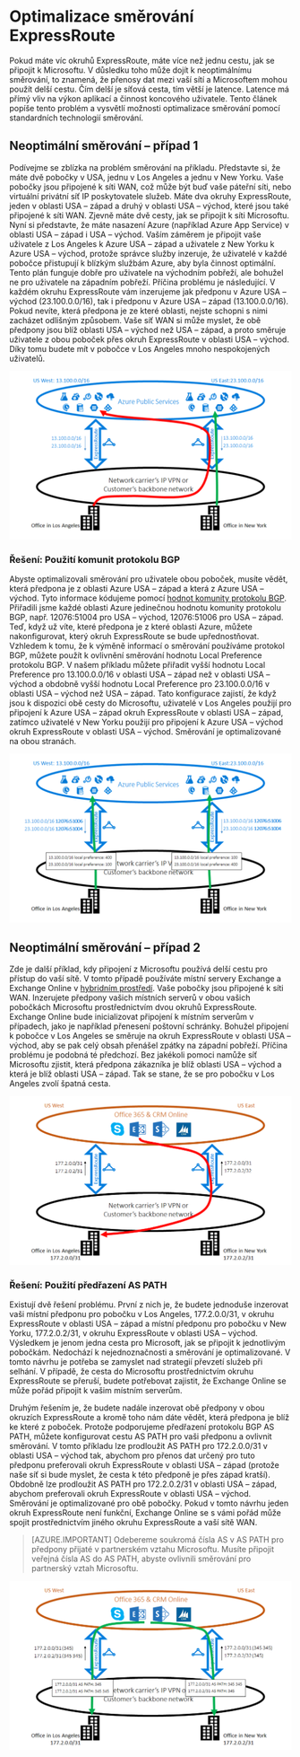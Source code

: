 <properties
   pageTitle="Optimalizace směrování ExpressRoute | Microsoft Azure"
   description="Tato stránka obsahuje podrobné informace o tom, jak optimalizovat směrování, pokud zákazník má více než jeden okruh ExpressRoute, který poskytuje připojení mezi Microsoftem a podnikovou sítí zákazníka."
   documentationCenter="na"
   services="expressroute"
   authors="charwen"
   manager="carmonm"
   editor=""/>
<tags
   ms.service="expressroute"
   ms.devlang="na"
   ms.topic="get-started-article"
   ms.tgt_pltfrm="na"
   ms.workload="infrastructure-services"
   ms.date="06/03/2016"
   ms.author="charwen"/>

# Optimalizace směrování ExpressRoute
Pokud máte víc okruhů ExpressRoute, máte více než jednu cestu, jak se připojit k Microsoftu. V důsledku toho může dojít k neoptimálnímu směrování, to znamená, že přenosy dat mezi vaší sítí a Microsoftem mohou použít delší cestu. Čím delší je síťová cesta, tím větší je latence. Latence má přímý vliv na výkon aplikací a činnost koncového uživatele. Tento článek popíše tento problém a vysvětlí možnosti optimalizace směrování pomocí standardních technologií směrování.

## Neoptimální směrování – případ 1
Podívejme se zblízka na problém směrování na příkladu. Představte si, že máte dvě pobočky v USA, jednu v Los Angeles a jednu v New Yorku. Vaše pobočky jsou připojené k síti WAN, což může být buď vaše páteřní síti, nebo virtuální privátní síť IP poskytovatele služeb. Máte dva okruhy ExpressRoute, jeden v oblasti USA – západ a druhý v oblasti USA – východ, které jsou také připojené k síti WAN. Zjevně máte dvě cesty, jak se připojit k síti Microsoftu. Nyní si představte, že máte nasazení Azure (například Azure App Service) v oblasti USA – západ i USA – východ. Vaším záměrem je připojit vaše uživatele z Los Angeles k Azure USA – západ a uživatele z New Yorku k Azure USA – východ, protože správce služby inzeruje, že uživatelé v každé pobočce přistupují k blízkým službám Azure, aby byla činnost optimální. Tento plán funguje dobře pro uživatele na východním pobřeží, ale bohužel ne pro uživatele na západním pobřeží. Příčina problému je následující. V každém okruhu ExpressRoute vám inzerujeme jak předponu v Azure USA – východ (23.100.0.0/16), tak i předponu v Azure USA – západ (13.100.0.0/16). Pokud nevíte, která předpona je ze které oblasti, nejste schopni s nimi zacházet odlišným způsobem. Vaše síť WAN si může myslet, že obě předpony jsou blíž oblasti USA – východ než USA – západ, a proto směruje uživatele z obou poboček přes okruh ExpressRoute v oblasti USA – východ. Díky tomu budete mít v pobočce v Los Angeles mnoho nespokojených uživatelů.

![](./media/expressroute-optimize-routing/expressroute-case1-problem.png)

### Řešení: Použití komunit protokolu BGP
Abyste optimalizovali směrování pro uživatele obou poboček, musíte vědět, která předpona je z oblasti Azure USA – západ a která z Azure USA – východ. Tyto informace kódujeme pomocí [hodnot komunity protokolu BGP](expressroute-routing.md). Přiřadili jsme každé oblasti Azure jedinečnou hodnotu komunity protokolu BGP, např. 12076:51004 pro USA – východ, 12076:51006 pro USA – západ. Teď, když už víte, které předpona je z které oblasti Azure, můžete nakonfigurovat, který okruh ExpressRoute se bude upřednostňovat. Vzhledem k tomu, že k výměně informací o směrování používáme protokol BGP, můžete použít k ovlivnění směrování hodnotu Local Preference protokolu BGP. V našem příkladu můžete přiřadit vyšší hodnotu Local Preference pro 13.100.0.0/16 v oblasti USA – západ než v oblasti USA – východ a obdobně vyšší hodnotu Local Preference pro 23.100.0.0/16 v oblasti USA – východ než USA – západ. Tato konfigurace zajistí, že když jsou k dispozici obě cesty do Microsoftu, uživatelé v Los Angeles použijí pro připojení k Azure USA – západ okruh ExpressRoute v oblasti USA – západ, zatímco uživatelé v New Yorku použijí pro připojení k Azure USA – východ okruh ExpressRoute v oblasti USA – východ. Směrování je optimalizované na obou stranách. 

![](./media/expressroute-optimize-routing/expressroute-case1-solution.png)

## Neoptimální směrování – případ 2
Zde je další příklad, kdy připojení z Microsoftu používá delší cestu pro přístup do vaší sítě. V tomto případě používáte místní servery Exchange a Exchange Online v [hybridním prostředí](https://technet.microsoft.com/library/jj200581%28v=exchg.150%29.aspx). Vaše pobočky jsou připojené k síti WAN. Inzerujete předpony vašich místních serverů v obou vašich pobočkách Microsoftu prostřednictvím dvou okruhů ExpressRoute. Exchange Online bude inicializovat připojení k místním serverům v případech, jako je například přenesení poštovní schránky. Bohužel připojení k pobočce v Los Angeles se směruje na okruh ExpressRoute v oblasti USA – východ, aby se pak celý obsah přenášel zpátky na západní pobřeží. Příčina problému je podobná té předchozí. Bez jakékoli pomoci namůže síť Microsoftu zjistit, která předpona zákazníka je blíž oblasti USA – východ a která je blíž oblasti USA – západ. Tak se stane, že se pro pobočku v Los Angeles zvolí špatná cesta.

![](./media/expressroute-optimize-routing/expressroute-case2-problem.png)

### Řešení: Použití předřazení AS PATH
Existují dvě řešení problému. První z nich je, že budete jednoduše inzerovat vaši místní předponu pro pobočku v Los Angeles, 177.2.0.0/31, v okruhu ExpressRoute v oblasti USA – západ a místní předponu pro pobočku v New Yorku, 177.2.0.2/31, v okruhu ExpressRoute v oblasti USA – východ. Výsledkem je jenom jedna cesta pro Microsoft, jak se připojit k jednotlivým pobočkám. Nedochází k nejednoznačnosti a směrování je optimalizované. V tomto návrhu je potřeba se zamyslet nad strategií převzetí služeb při selhání. V případě, že cesta do Microsoftu prostřednictvím okruhu ExpressRoute se přeruší, budete potřebovat zajistit, že Exchange Online se může pořád připojit k vašim místním serverům. 

Druhým řešením je, že budete nadále inzerovat obě předpony v obou okruzích ExpressRoute a kromě toho nám dáte vědět, která předpona je blíž ke které z poboček. Protože podporujeme předřazení protokolu BGP AS PATH, můžete konfigurovat cestu AS PATH pro vaši předponu a ovlivnit směrování. V tomto příkladu lze prodloužit AS PATH pro 172.2.0.0/31 v oblasti USA – východ tak, abychom pro přenos dat určený pro tuto předponu preferovali okruh ExpressRoute v oblasti USA – západ (protože naše síť si bude myslet, že cesta k této předponě je přes západ kratší). Obdobně lze prodloužit AS PATH pro 172.2.0.2/31 v oblasti USA – západ, abychom preferovali okruh ExpressRoute v oblasti USA – východ. Směrování je optimalizované pro obě pobočky. Pokud v tomto návrhu jeden okruh ExpressRoute není funkční, Exchange Online se s vámi pořád může spojit prostřednictvím jiného okruhu ExpressRoute a vaší sítě WAN. 

>[AZURE.IMPORTANT] Odebereme soukromá čísla AS v AS PATH pro předpony přijaté v partnerském vztahu Microsoftu. Musíte připojit veřejná čísla AS do AS PATH, abyste ovlivnili směrování pro partnerský vztah Microsoftu.

![](./media/expressroute-optimize-routing/expressroute-case2-solution.png)



<!--HONumber=Jun16_HO2-->


